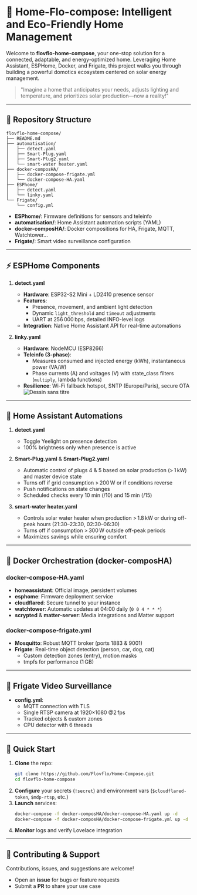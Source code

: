 # 🏡 Home-Flo-compose: Intelligent and Eco-Friendly Home Management

Welcome to **flovflo-home-compose**, your one-stop solution for a connected, adaptable, and energy-optimized home. Leveraging Home Assistant, ESPHome, Docker, and Frigate, this project walks you through building a powerful domotics ecosystem centered on solar energy management.

> "Imagine a home that anticipates your needs, adjusts lighting and temperature, and prioritizes solar production—now a reality!"

---

## 📂 Repository Structure

```text
flovflo-home-compose/
├── README.md
├── automatisation/
│   ├── detect.yaml
│   ├── Smart-Plug.yaml
│   ├── Smart-Plug2.yaml
│   └── smart-water heater.yaml
├── docker-composHA/
│   ├── docker-compose-frigate.yml
│   └── docker-compose-HA.yaml
├── ESPhome/
│   ├── detect.yaml
│   └── linky.yaml
└── Frigate/
    └── config.yml
```

- **ESPhome/**: Firmware definitions for sensors and teleinfo
- **automatisation/**: Home Assistant automation scripts (YAML)
- **docker-composHA/**: Docker compositions for HA, Frigate, MQTT, Watchtower...
- **Frigate/**: Smart video surveillance configuration

---

## ⚡ ESPHome Components

1. **detect.yaml**
   - **Hardware**: ESP32-S2 Mini + LD2410 presence sensor
   - **Features**:
     - Presence, movement, and ambient light detection
     - Dynamic `light_threshold` and `timeout` adjustments
     - UART at 256 000 bps, detailed INFO-level logs
   - **Integration**: Native Home Assistant API for real-time automations

2. **linky.yaml**
   - **Hardware**: NodeMCU (ESP8266)
   - **Teleinfo (3-phase)**:
     - Measures consumed and injected energy (kWh), instantaneous power (VA/W)
     - Phase currents (A) and voltages (V) with state_class filters (`multiply`, lambda functions)
   - **Resilience**: Wi-Fi fallback hotspot, SNTP (Europe/Paris), secure OTA
      ![Dessin sans titre](https://github.com/Flovflo/Home-Compose/assets/86321847/9f77e768-4ed2-41b6-a4af-5c379ecb825c)

---

## 🤖 Home Assistant Automations

1. **detect.yaml**
   - Toggle Yeelight on presence detection
   - 100% brightness only when presence is active

2. **Smart-Plug.yaml** & **Smart-Plug2.yaml**
   - Automatic control of plugs 4 & 5 based on solar production (> 1 kW) and master device state
   - Turns off if grid consumption > 200 W or if conditions reverse
   - Push notifications on state changes
   - Scheduled checks every 10 min (/10) and 15 min (/15)

3. **smart-water heater.yaml**
   - Controls solar water heater when production > 1.8 kW or during off-peak hours (21:30–23:30, 02:30–06:30)
   - Turns off if consumption > 300 W outside off-peak periods
   - Maximizes savings while ensuring comfort

---

## 🐳 Docker Orchestration (docker-composHA)

### docker-compose-HA.yaml
- **homeassistant**: Official image, persistent volumes
- **esphome**: Firmware deployment service
- **cloudflared**: Secure tunnel to your instance
- **watchtower**: Automatic updates at 04:00 daily (`0 0 4 * * *`)
- **scrypted** & **matter-server**: Media integrations and Matter support

### docker-compose-frigate.yml
- **Mosquitto**: Robust MQTT broker (ports 1883 & 9001)
- **Frigate**: Real-time object detection (person, car, dog, cat)
  - Custom detection zones (entry), motion masks
  - tmpfs for performance (1 GB)

---

## 🎥 Frigate Video Surveillance

- **config.yml**:
  - MQTT connection with TLS
  - Single RTSP camera at 1920×1080 @2 fps
  - Tracked objects & custom zones
  - CPU detector with 6 threads

---

## 🚀 Quick Start

1. **Clone** the repo:
   ```bash
   git clone https://github.com/Flovflo/Home-Compose.git
   cd flovflo-home-compose
   ```
2. **Configure** your secrets (`!secret`) and environment vars (`$cloudflared-token`, `$mdp-rtsp`, etc.)
3. **Launch** services:
   ```bash
   docker-compose -f docker-composHA/docker-compose-HA.yaml up -d
   docker-compose -f docker-composHA/docker-compose-frigate.yml up -d
   ```
4. **Monitor** logs and verify Lovelace integration

---

## 🤝 Contributing & Support

Contributions, issues, and suggestions are welcome!
- Open an **issue** for bugs or feature requests
- Submit a **PR** to share your use case

